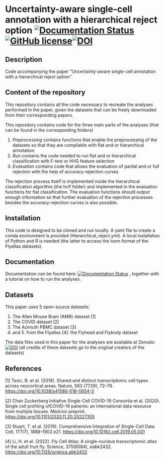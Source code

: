 # Uncertainty-aware single-cell annotation with a hierarchical reject option [![Documentation Status](https://readthedocs.org/projects/hierarchical-reject/badge/?version=latest)](https://hierarchical-reject.readthedocs.io/en/latest/?badge=latest) [![GitHub license](https://img.shields.io/github/license/Latheuni/Hierarchical_reject)](https://github.com/Latheuni/Hierarchical_reject/blob/main/LICENSE)[![DOI](https://zenodo.org/badge/DOI/10.5281/zenodo.10213715.svg)](https://doi.org/10.5281/zenodo.10213715)

## Description

Code accompanying the paper "Uncertainty-aware single-cell annotation with a hierarchical reject option".

## Content of the repository 

This repository contains all the code necessary to recreate the analyses performed in the paper, given the datasets that can be freely downloaded from their corresponding papers.

This repository contains code for the three main parts of the analyses (that can be found in the corresponding folders)
1. *Preprocessing* contains functions that enable the preprocessing of the datasets so that they are compliable with flat and or hierarchical annotation
2. *Run* contains the code needed to run flat and or hierarchical classification with F-test or HVG feature selection
3. *Evaluation* contains code that allows the evaluation of partial and or full rejection with the help of accuracy-rejection curves

The rejection process itself is implemented inside the hierarchical classification algorithm (the hclf folder) and implemented in the evaluation functions for flat classification. The evaluation functions should output enough information so that further evaluation of the rejection processes besides the accuracy-rejection curves is also possible.

## Installation
This code is designed to be cloned and run locally. A yaml file to create a conda environment is provided (Hierarchical_reject.yml). A local installation of Python and R is needed (the latter to access the loom format of the Flyatlas datasets).

## Documentation
Documentation can be found here: [![Documentation Status](https://readthedocs.org/projects/hierarchical-reject/badge/?version=latest)](https://hierarchical-reject.readthedocs.io/en/latest/?badge=latest)
, together with a tutorial on how to run the analyses.

## Datasets
This paper uses 5 open-source datasets:
1. The Allen Mouse Brain (AMB) dataset [1]
2. The COVID dataset [2]
3. The Azimuth PBMC dataset [3]
4. and 5. from the Flyatlas [4]: the Flyhead and Flybody dataset
   
The data files used in this paper for the analyses are available at Zenodo: [![DOI](https://zenodo.org/badge/DOI/10.5281/zenodo.10213715.svg)](https://doi.org/10.5281/zenodo.10213715)
 (all credits of these datasets go to the original creators of the datasets)

## References
[1] Tasic, B. et al. (2018). Shared and distinct transcriptomic cell types across neocortical areas. Nature, 563 (7729), 72–78. https://doi.org/10.1038/s41586-018-0654-5

[2] Chan Zuckerberg Initiative Single-Cell COVID-19 Consortia et al. (2020). Single cell profiling ofCOVID-19 patients: an international data resource from multiple tissues. Medrxiv preprint. https://doi.org/10.1101/2020.11.20.20227355

[3] Stuart, T. et al. (2019). Comprehensive Integration of Single-Cell Data. Cell, 177(7), 1888–1902.e21. https://doi.org/10.1016/j.cell.2019.05.031

[4] Li, H. et al. (2022). Fly Cell Atlas: A single-nucleus transcriptomic atlas of the adult fruit fly. Science, 375(6584), eabk2432. https://doi.org/10.1126/science.abk2432
